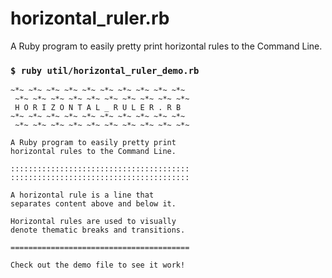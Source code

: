 # horizontal_ruler.rb

A Ruby program to easily pretty print horizontal rules to the Command Line.

### `$ ruby util/horizontal_ruler_demo.rb`

```
~*~ ~*~ ~*~ ~*~ ~*~ ~*~ ~*~ ~*~ ~*~ ~*~
 ~*~ ~*~ ~*~ ~*~ ~*~ ~*~ ~*~ ~*~ ~*~ ~*~
 H O R I Z O N T A L _ R U L E R . R B
~*~ ~*~ ~*~ ~*~ ~*~ ~*~ ~*~ ~*~ ~*~ ~*~
 ~*~ ~*~ ~*~ ~*~ ~*~ ~*~ ~*~ ~*~ ~*~ ~*~

A Ruby program to easily pretty print
horizontal rules to the Command Line.

::::::::::::::::::::::::::::::::::::::::
::::::::::::::::::::::::::::::::::::::::

A horizontal rule is a line that
separates content above and below it.

Horizontal rules are used to visually
denote thematic breaks and transitions.

========================================

Check out the demo file to see it work!
```
